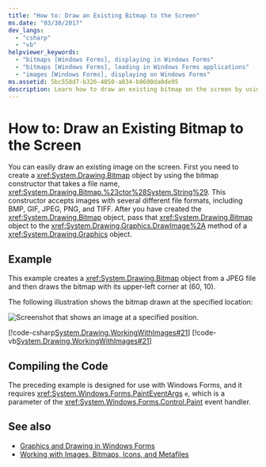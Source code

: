 ```yaml
---
title: "How to: Draw an Existing Bitmap to the Screen"
ms.date: "03/30/2017"
dev_langs: 
  - "csharp"
  - "vb"
helpviewer_keywords: 
  - "bitmaps [Windows Forms], displaying in Windows Forms"
  - "bitmaps [Windows Forms], loading in Windows Forms applications"
  - "images [Windows Forms], displaying on Windows Forms"
ms.assetid: 5bc558d7-b326-4050-a834-b8600da0de95
description: Learn how to draw an existing bitmap on the screen by using the bitmap constructor that takes a file name and accepts images with different file formats.
---
```

# How to: Draw an Existing Bitmap to the Screen
You can easily draw an existing image on the screen. First you need to create a <xref:System.Drawing.Bitmap> object by using the bitmap constructor that takes a file name, <xref:System.Drawing.Bitmap.%23ctor%28System.String%29>. This constructor accepts images with several different file formats, including BMP, GIF, JPEG, PNG, and TIFF. After you have created the <xref:System.Drawing.Bitmap> object, pass that <xref:System.Drawing.Bitmap> object to the <xref:System.Drawing.Graphics.DrawImage%2A> method of a <xref:System.Drawing.Graphics> object.  
  
## Example  
 This example creates a <xref:System.Drawing.Bitmap> object from a JPEG file and then draws the bitmap with its upper-left corner at (60, 10).  
  
 The following illustration shows the bitmap drawn at the specified location:  
  
 ![Screenshot that shows an image at a specified position.](./media/how-to-draw-an-existing-bitmap-to-the-screen/bitmap-specified-position.png)  
  
 [!code-csharp[System.Drawing.WorkingWithImages#21](~/samples/snippets/csharp/VS_Snippets_Winforms/System.Drawing.WorkingWithImages/CS/Class1.cs#21)]
 [!code-vb[System.Drawing.WorkingWithImages#21](~/samples/snippets/visualbasic/VS_Snippets_Winforms/System.Drawing.WorkingWithImages/VB/Class1.vb#21)]  
  
## Compiling the Code  
 The preceding example is designed for use with Windows Forms, and it requires <xref:System.Windows.Forms.PaintEventArgs> `e`, which is a parameter of the <xref:System.Windows.Forms.Control.Paint> event handler.  
  
## See also

- [Graphics and Drawing in Windows Forms](graphics-and-drawing-in-windows-forms.md)
- [Working with Images, Bitmaps, Icons, and Metafiles](working-with-images-bitmaps-icons-and-metafiles.md)
